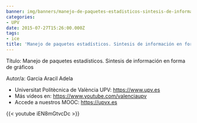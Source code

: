 ```yaml
---
banner: img/banners/manejo-de-paquetes-estadisticos-sintesis-de-informacion-en-forma-de-graficos-upv.jpg
categories:
- UPV
date: 2015-07-27T15:26:00.000Z
tags:
- ice
title: 'Manejo de paquetes estadísticos. Sintesis de información en forma de gráficos |  | UPV'
---
```


Título: Manejo de paquetes estadísticos. Sintesis de información en forma de gráficos

Autor/a: Garcia Aracil Adela



+ Universitat Politècnica de València UPV: https://www.upv.es
+ Más vídeos en: https://www.youtube.com/valenciaupv
+ Accede a nuestros MOOC: https://upvx.es

{{< youtube iEN8mGtvcDc >}}
